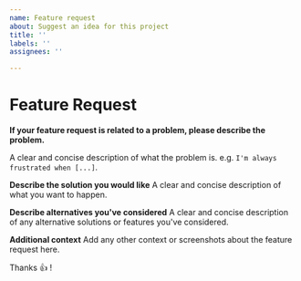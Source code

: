 ```yaml
---
name: Feature request
about: Suggest an idea for this project
title: ''
labels: ''
assignees: ''

---
```


# Feature Request

**If your feature request is related to a problem, please describe the problem.**

A clear and concise description of what the problem is. e.g. `I'm always frustrated when [...]`.

**Describe the solution you would like**
A clear and concise description of what you want to happen.

**Describe alternatives you've considered**
A clear and concise description of any alternative solutions or features you've considered.

**Additional context**
Add any other context or screenshots about the feature request here.

Thanks :+1: !